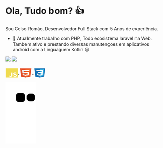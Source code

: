 # Ola, Tudo bom? :+1: 
Sou Celso Romão, Desenvolvedor Full Stack com 5 Anos de experiência.

- 🔭 Atualmente trabalho com PHP, Todo ecosistema laravel na Web. 
Tambem ativo e prestando diversas manutençoes em aplicativos android com a Linguaguem Kotlin 😃

<div>
  <a href="https://github.com/batistrutaa2">
  <img height="180em" src="https://github-readme-stats.vercel.app/api?username=batistrutaa2&show_icons=true&theme=dark&include_all_commits=true&count_private=true"/>
  <img height="180em" src="https://github-readme-stats.vercel.app/api/top-langs/?username=batistrutaa2&layout=compact&langs_count=7&theme=dark"/>
</div>
  
<div style="display: inline_block"><br>
  <img align="center" alt="Rafa-Js" height="30" width="40" src="https://raw.githubusercontent.com/devicons/devicon/master/icons/javascript/javascript-plain.svg">
  <img align="center" alt="Rafa-HTML" height="30" width="40" src="https://raw.githubusercontent.com/devicons/devicon/master/icons/html5/html5-original.svg">
  <img align="center" alt="Rafa-CSS" height="30" width="40" src="https://raw.githubusercontent.com/devicons/devicon/master/icons/css3/css3-original.svg">
</div>

 
  ![Snake animation](https://github.com/rafaballerini/rafaballerini/blob/output/github-contribution-grid-snake.svg)

</div>
